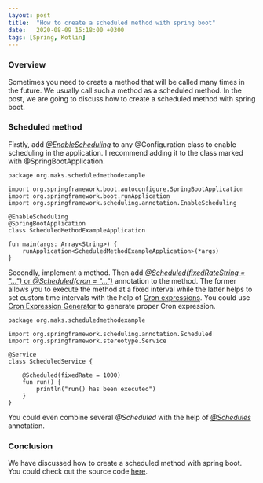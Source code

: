 ```yaml
---
layout: post
title:  "How to create a scheduled method with spring boot"
date:   2020-08-09 15:18:00 +0300
tags: [Spring, Kotlin]
---
```


### Overview

Sometimes you need to create a method that will be called many times in the future. 
We usually call such a method as a scheduled method.
In the post, we are going to discuss how to create a scheduled method with spring boot.

### Scheduled method

Firstly, add [*@EnableScheduling*](https://docs.spring.io/spring-framework/docs/current/javadoc-api/org/springframework/scheduling/annotation/EnableScheduling.html) to any @Configuration class to enable scheduling in the application. 
I recommend adding it to the class marked with @SpringBootApplication.

```
package org.maks.scheduledmethodexample

import org.springframework.boot.autoconfigure.SpringBootApplication
import org.springframework.boot.runApplication
import org.springframework.scheduling.annotation.EnableScheduling

@EnableScheduling
@SpringBootApplication
class ScheduledMethodExampleApplication

fun main(args: Array<String>) {
	runApplication<ScheduledMethodExampleApplication>(*args)
}
```

Secondly, implement a method. 
Then add [*@Scheduled(fixedRateString = "...")* or *@Scheduled(cron = "...")*](https://docs.spring.io/spring-framework/docs/current/javadoc-api/org/springframework/scheduling/annotation/Scheduled.html) annotation to the method. 
The former allows you to execute the method at a fixed interval while the latter helps to set custom time intervals with the help of [Cron expressions](http://www.quartz-scheduler.org/documentation/quartz-2.3.0/tutorials/crontrigger.html).
You could use [Cron Expression Generator](https://www.freeformatter.com/cron-expression-generator-quartz.html) to generate proper Cron expression. 

```
package org.maks.scheduledmethodexample

import org.springframework.scheduling.annotation.Scheduled
import org.springframework.stereotype.Service

@Service
class ScheduledService {

    @Scheduled(fixedRate = 1000)
    fun run() {
        println("run() has been executed")
    }
}
```

You could even combine several *@Scheduled* with the help of [*@Schedules*](https://docs.spring.io/spring-framework/docs/current/javadoc-api/org/springframework/scheduling/annotation/Schedules.html) annotation.

### Conclusion

We have discussed how to create a scheduled method with spring boot.
You could check out the source code [here](https://github.com/vmaks/scheduled-method-example).
